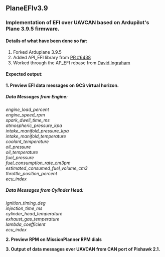 ## PlaneEFIv3.9

### Implementation of EFI over UAVCAN based on Ardupilot's Plane 3.9.5 firmware.

#### Details of what have been done so far:

1. Forked Arduplane 3.9.5
2. Added API_EFI library from [PR #6438](https://github.com/ArduPilot/ardupilot/pull/6438)
3. Worked through the AP_EFI rebase from [David Ingraham](https://github.com/DavidIngraham/ardupilot/tree/AP_EFI_Plane_385b2)

#### Expected output:

**1. Preview EFI data messages on GCS virtual horizon.**

##### Data Messages from Engine:
*engine_load_percent                   
engine_speed_rpm                       
spark_dwell_time_ms                 
atmospheric_pressure_kpa               
intake_manifold_pressure_kpa         
intake_manifold_temperature         
coolant_temperature                 
oil_pressure                               
oil_temperature                    
fuel_pressure                        
fuel_consumption_rate_cm3pm                               
estimated_consumed_fuel_volume_cm3      
throttle_position_percent                     
ecu_index*
        
##### Data Messages from Cylinder Head:
*ignition_timing_deg        
injection_time_ms         
cylinder_head_temperature   
exhaust_gas_temperature     
lambda_coefficient         
ecu_index*
        
**2. Preview RPM on MissionPlanner RPM dials**

**3. Output of data messages over UAVCAN from CAN port of Pixhawk 2.1.**
